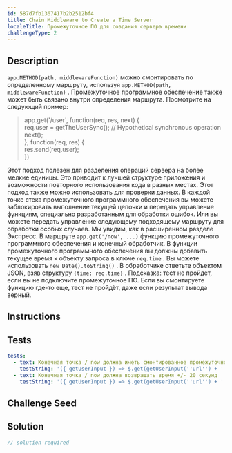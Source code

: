 ```yaml
---
id: 587d7fb1367417b2b2512bf4
title: Chain Middleware to Create a Time Server
localeTitle: Промежуточное ПО для создания сервера времени
challengeType: 2
---
```


## Description
<section id='description'>
<code>app.METHOD(path, middlewareFunction)</code> можно смонтировать по определенному маршруту, используя <code>app.METHOD(path, middlewareFunction)</code> . Промежуточное программное обеспечение также может быть связано внутри определения маршрута.
Посмотрите на следующий пример:
<blockquote>app.get('/user', function(req, res, next) {<br>  req.user = getTheUserSync();  // Hypothetical synchronous operation<br>  next();<br>}, function(req, res) {<br>  res.send(req.user);<br>})</blockquote>
Этот подход полезен для разделения операций сервера на более мелкие единицы. Это приводит к лучшей структуре приложения и возможности повторного использования кода в разных местах. Этот подход также можно использовать для проверки данных. В каждой точке стека промежуточного программного обеспечения вы можете заблокировать выполнение текущей цепочки и передать управление функциям, специально разработанным для обработки ошибок. Или вы можете передать управление следующему подходящему маршруту для обработки особых случаев. Мы увидим, как в расширенном разделе Экспресс.
В маршруте <code>app.get('/now', ...)</code> функцию промежуточного программного обеспечения и конечный обработчик. В функции промежуточного программного обеспечения вы должны добавить текущее время к объекту запроса в ключе <code>req.time</code> . Вы можете использовать <code>new Date().toString()</code> . В обработчике ответьте объектом JSON, взяв структуру <code>{time: req.time}</code> .
Подсказка: тест не пройдет, если вы не подключите промежуточное ПО. Если вы смонтируете функцию где-то еще, тест не пройдёт, даже если результат вывода верный.
</section>

## Instructions
<section id='instructions'>

</section>

## Tests
<section id='tests'>

```yml
tests:
  - text: Конечная точка / now должна иметь смонтированное промежуточное ПО
    testString: '({ getUserInput }) => $.get(getUserInput(''url'') + ''/_api/chain-middleware-time'').then(data => { assert.equal(data.stackLength, 2, ''"/now" route has no mounted middleware''); }, xhr => { throw new Error(xhr.responseText); })'
  - text: Конечная точка / now должна возвращать время +/- 20 секунд
    testString: '({ getUserInput }) => $.get(getUserInput(''url'') + ''/_api/chain-middleware-time'').then(data => { var now = new Date(); assert.isAtMost(Math.abs(new Date(data.time) - now), 20000, ''the returned time is not between +- 20 secs from now''); }, xhr => { throw new Error(xhr.responseText); })'

```

</section>

## Challenge Seed
<section id='challengeSeed'>

</section>

## Solution
<section id='solution'>

```js
// solution required
```
</section>
